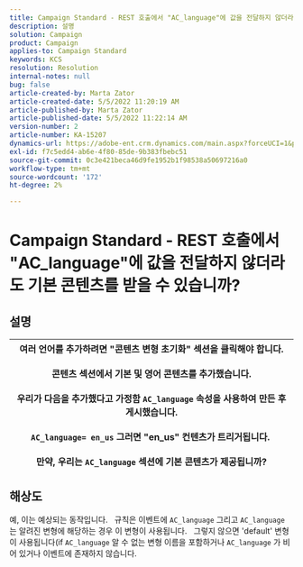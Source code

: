 ```yaml
---
title: Campaign Standard - REST 호출에서 "AC_language"에 값을 전달하지 않더라도 기본 콘텐츠를 받을 수 있습니까?
description: 설명
solution: Campaign
product: Campaign
applies-to: Campaign Standard
keywords: KCS
resolution: Resolution
internal-notes: null
bug: false
article-created-by: Marta Zator
article-created-date: 5/5/2022 11:20:19 AM
article-published-by: Marta Zator
article-published-date: 5/5/2022 11:22:14 AM
version-number: 2
article-number: KA-15207
dynamics-url: https://adobe-ent.crm.dynamics.com/main.aspx?forceUCI=1&pagetype=entityrecord&etn=knowledgearticle&id=64ef1f53-65cc-ec11-a7b5-6045bd00dbbc
exl-id: f7c5edd4-ab6e-4f80-85de-9b383fbebc51
source-git-commit: 0c3e421beca46d9fe1952b1f98538a50697216a0
workflow-type: tm+mt
source-wordcount: '172'
ht-degree: 2%

---
```


# Campaign Standard - REST 호출에서 &quot;AC_language&quot;에 값을 전달하지 않더라도 기본 콘텐츠를 받을 수 있습니까?

## 설명



| 여러 언어를 추가하려면 &quot;콘텐츠 변형 초기화&quot; 섹션을 클릭해야 합니다.<br>   <br>  콘텐츠 섹션에서 기본 및 영어 콘텐츠를 추가했습니다.<br>   <br>  우리가 다음을 추가했다고 가정함 `AC_language` 속성을 사용하여 만든 후 게시했습니다.<br><br>  `AC_language= en_us` 그러면 &quot;en_us&quot; 컨텐츠가 트리거됩니다. <br><br>  만약, 우리는 `AC_language` 섹션에 기본 콘텐츠가 제공됩니까? |
| --- |



## 해상도


예, 이는 예상되는 동작입니다.
 
규칙은 이벤트에 `AC_language` 그리고 `AC_language` 는 알려진 변형에 해당하는 경우 이 변형이 사용됩니다.
 
그렇지 않으면 &#39;default&#39; 변형이 사용됩니다(if `AC_language` 알 수 없는 변형 이름을 포함하거나 `AC_language` 가 비어 있거나 이벤트에 존재하지 않습니다.
